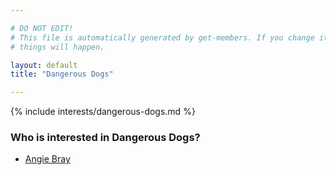 ```yaml
---

# DO NOT EDIT!
# This file is automatically generated by get-members. If you change it, bad
# things will happen.

layout: default
title: "Dangerous Dogs"

---
```


{% include interests/dangerous-dogs.md %}

### Who is interested in Dangerous Dogs?


* [Angie Bray](members/angie-bray.html)
